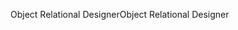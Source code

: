 <span data-ttu-id="a9d71-101">Object Relational Designer</span><span class="sxs-lookup"><span data-stu-id="a9d71-101">Object Relational Designer</span></span>
